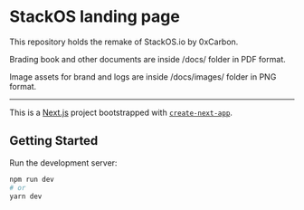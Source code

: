 # StackOS landing page

This repository holds the remake of StackOS.io by 0xCarbon.

Brading book and other documents are inside /docs/ folder in PDF format.

Image assets for brand and logs are inside /docs/images/ folder in PNG format.

---

This is a [Next.js](https://nextjs.org/) project bootstrapped with [`create-next-app`](https://github.com/vercel/next.js/tree/canary/packages/create-next-app).

## Getting Started

Run the development server:

```bash
npm run dev
# or
yarn dev
```
